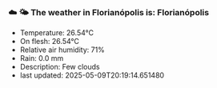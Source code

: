 ### ☁️ 🌤️  The weather in Florianópolis is: Florianópolis

- Temperature: 26.54°C
- On flesh: 26.54°C
- Relative air humidity: 71%
- Rain: 0.0 mm
- Description: Few clouds
- last updated: 2025-05-09T20:19:14.651480
